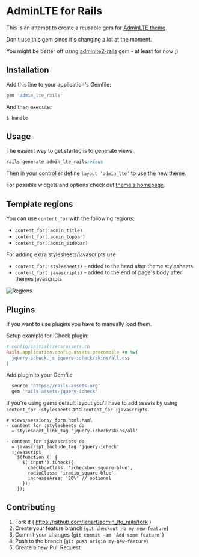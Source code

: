 # AdminLTE for Rails

This is an attempt to create a reusable gem for [AdminLTE theme](http://almsaeedstudio.com).

Don't use this gem since it's changing a lot at the moment.

You might be better off using [adminlte2-rails](https://github.com/nicolas-besnard/adminlte2-rails) gem - at least for now ;)

## Installation

Add this line to your application's Gemfile:

```ruby
gem 'admin_lte_rails'
```

And then execute:

    $ bundle

## Usage

The easiest way to get started is to generate views

```ruby
rails generate admin_lte_rails:views
```

Then in your controller define `layout 'admin_lte'` to use the new theme.

For possible widgets and options check out [theme's homepage](https://almsaeedstudio.com/preview).

## Template regions

You can use `content_for` with the following regions:

- `content_for(:admin_title)`
- `content_for(:admin_topbar)`
- `content_for(:admin_sidebar)`

For adding extra stylesheets/javascripts use

- `content_for(:stylesheets)` - added to the head after theme stylesheets
- `content_for(:javascripts)` - added to the end of page's body after themes javascripts

![Regions](https://cloud.githubusercontent.com/assets/9228/7230288/8de77238-e76c-11e4-9772-48bf1aabbc41.png)

## Plugins

If you want to use plugins you have to manually load them.

Setup example for iCheck plugin:

```ruby
# config/initializers/assets.rb
Rails.application.config.assets.precompile += %w(
  jquery-icheck.js jquery-icheck/skins/all.css
)
```

Add plugin to your Gemfile

```ruby
  source 'https://rails-assets.org'
  gem 'rails-assets-jquery-icheck'
```

If you're using gems default layout you'll have to add assets
by using `content_for :stylesheets` and `content_for :javascripts`.

```haml
# views/sessions/_form.html.haml
- content_for :stylesheets do
  = stylesheet_link_tag 'jquery-icheck/skins/all'

- content_for :javascripts do
  = javascript_include_tag 'jquery-icheck'
  :javascript
    $(function () {
      $('input').iCheck({
        checkboxClass: 'icheckbox_square-blue',
        radioClass: 'iradio_square-blue',
        increaseArea: '20%' // optional
      });
    });
```


## Contributing

1. Fork it ( https://github.com/lenart/admin_lte_rails/fork )
2. Create your feature branch (`git checkout -b my-new-feature`)
3. Commit your changes (`git commit -am 'Add some feature'`)
4. Push to the branch (`git push origin my-new-feature`)
5. Create a new Pull Request
